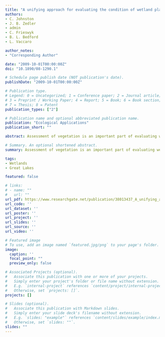 ```yaml
---
title: "A unifying approach for evaluating the condition of wetland plant communities and identifying related stressors"
authors:
- C. Johnston
- J. B. Zedler
- admin
- C. Frieswyk
- B. L. Bedford
- L. Vaccaro

author_notes:
- "Corresponding Author"

date: "2009-10-01T00:00:00Z"
doi: "10.1890/08-1290.1"

# Schedule page publish date (NOT publication's date).
publishDate: "2009-10-01T00:00:00Z"

# Publication type.
# Legend: 0 = Uncategorized; 1 = Conference paper; 2 = Journal article;
# 3 = Preprint / Working Paper; 4 = Report; 5 = Book; 6 = Book section;
# 7 = Thesis; 8 = Patent
publication_types: ["2"]

# Publication name and optional abbreviated publication name.
publication: "Ecological Applications"
publication_short: ""

abstract: Assessment of vegetation is an important part of evaluating wetland condition, but it is complicated by the variety of plant communities that are naturally present in freshwater wetlands. We present an approach to evaluate wetland condition consisting of (1) a stratified random sample representing the entire range of anthropogenic stress, (2) field data representing a range of water depths within the wetlands sampled, (3) nonmetric multidimensional scaling (MDS) to determine a biological condition gradient across the wetlands sampled, (4) hierarchical clustering to interpret the condition results relative to recognizable plant communities, (5) classification and regression tree (CART) analysis to relate biological condition to natural and anthropogenic environmental drivers, and (6) mapping the results to display their geographic distribution. We applied this approach to plant species data collected at 90 wetlands of the U.S. Great Lakes coast that support a variety of plant communities, reflecting the diverse physical environment and anthropogenic stressors present within the region. Hierarchical cluster analysis yielded eight plant communities at a minimum similarity of 25%. Wetlands that clustered botanically were often geographically clustered as well, even though location was not an input variable in the analysis. The eight vegetation clusters corresponded well with the MDS configuration of the data, in which the first axis was strongly related (R2 = 0.787, P < 0.001) with floristic quality index (FQI) and the second axis was related to the Great Lake of occurrence. CART models using FQI and the first MDS axis as the response variables explained 75% and 82% of the variance in the data, resulting in 6–7 terminal groups spanning the condition gradient. Initial CART splits divided the region based on growing degree-days and cumulative anthropogenic stress; only after making these broad divisions were wetlands distinguished by more local characteristics. Agricultural and urban development variables were important correlates of wetland biological condition, generating optimal or surrogate splits at every split node of the MDS CART model. Our findings provide a means of using vegetation to evaluate a range of wetland condition across a broad and diverse geographic region.

# Summary. An optional shortened abstract.
summary: Assessment of vegetation is an important part of evaluating wetland condition, but it is complicated by the variety of plant communities that are naturally present in freshwater wetlands. Our findings provide a means of using vegetation to evaluate a range of wetland condition across a broad and diverse geographic region.

tags:
- Wetlands
- Great Lakes

featured: false

# links:
# - name: ""
#   url: ""
url_pdf: https://www.researchgate.net/publication/38013437_A_unifying_approach_for_evaluating_the_condition_of_wetland_plant_communities_and_identifying_related_stressors
url_code: ''
url_dataset: ''
url_poster: ''
url_project: ''
url_slides: ''
url_source: ''
url_video: ''

# Featured image
# To use, add an image named `featured.jpg/png` to your page's folder. 
image:
  caption: ''
  focal_point: ""
  preview_only: false

# Associated Projects (optional).
#   Associate this publication with one or more of your projects.
#   Simply enter your project's folder or file name without extension.
#   E.g. `internal-project` references `content/project/internal-project/index.md`.
#   Otherwise, set `projects: []`.
projects: []

# Slides (optional).
#   Associate this publication with Markdown slides.
#   Simply enter your slide deck's filename without extension.
#   E.g. `slides: "example"` references `content/slides/example/index.md`.
#   Otherwise, set `slides: ""`.
slides: ""
---
```



